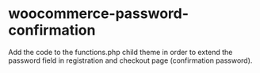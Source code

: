 # woocommerce-password-confirmation
Add the code to the functions.php child theme in order to extend the password field in registration and checkout page (confirmation password).
